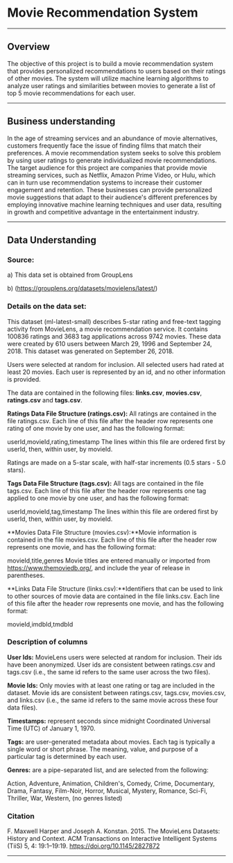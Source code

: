 #  Movie Recommendation System

---

## Overview
The objective of this project is to build a movie recommendation system that provides personalized recommendations to users based on their ratings of other movies. The system will utilize machine learning algorithms to analyze user ratings and similarities between movies to generate a list of top 5 movie recommendations for each user.

---


## Business understanding

In the age of streaming services and an abundance of movie alternatives, customers frequently face the issue of finding films that match their preferences. A movie recommendation system seeks to solve this problem by using user ratings to generate individualized movie recommendations. The target audience for this project are companies that provide movie streaming services, such as Netflix, Amazon Prime Video, or Hulu, which can in turn use recommendation systems to increase their customer engagement and retention. These businesses can provide personalized movie suggestions that adapt to their audience's different preferences by employing innovative machine learning techniques and user data, resulting in growth and competitive advantage in the entertainment industry. 

---

## Data Understanding

### Source:
 a) This data set is obtained from GroupLens
 
 b) (https://grouplens.org/datasets/movielens/latest/)

### Details on the data set:

This dataset (ml-latest-small) describes 5-star rating and free-text tagging activity from MovieLens, a movie recommendation service. It contains 100836 ratings and 3683 tag applications across 9742 movies. These data were created by 610 users between March 29, 1996 and September 24, 2018. This dataset was generated on September 26, 2018.

Users were selected at random for inclusion. All selected users had rated at least 20 movies. Each user is represented by an id, and no other information is provided.

The data are contained in the following files: **links.csv**, **movies.csv**, **ratings.csv** and **tags.csv**. 

**Ratings Data File Structure (ratings.csv):** All ratings are contained in the file ratings.csv. Each line of this file after the header row represents one rating of one movie by one user, and has the following format:

userId,movieId,rating,timestamp
The lines within this file are ordered first by userId, then, within user, by movieId.

Ratings are made on a 5-star scale, with half-star increments (0.5 stars - 5.0 stars).



**Tags Data File Structure (tags.csv):** All tags are contained in the file tags.csv. Each line of this file after the header row represents one tag applied to one movie by one user, and has the following format:

userId,movieId,tag,timestamp
The lines within this file are ordered first by userId, then, within user, by movieId.


**Movies Data File Structure (movies.csv):**Movie information is contained in the file movies.csv. Each line of this file after the header row represents one movie, and has the following format:

movieId,title,genres
Movie titles are entered manually or imported from https://www.themoviedb.org/, and include the year of release in parentheses. 



**Links Data File Structure (links.csv):**Identifiers that can be used to link to other sources of movie data are contained in the file links.csv. Each line of this file after the header row represents one movie, and has the following format:

movieId,imdbId,tmdbId


### Description of columns
**User Ids:** MovieLens users were selected at random for inclusion. Their ids have been anonymized. User ids are consistent between ratings.csv and tags.csv (i.e., the same id refers to the same user across the two files).

**Movie Ids:** Only movies with at least one rating or tag are included in the dataset. Movie ids are consistent between ratings.csv, tags.csv, movies.csv, and links.csv (i.e., the same id refers to the same movie across these four data files).

**Timestamps:** represent seconds since midnight Coordinated Universal Time (UTC) of January 1, 1970.

**Tags:** are user-generated metadata about movies. Each tag is typically a single word or short phrase. The meaning, value, and purpose of a particular tag is determined by each user.

**Genres:** are a pipe-separated list, and are selected from the following:

Action, Adventure, Animation, Children's, Comedy, Crime, Documentary, Drama, Fantasy, Film-Noir, Horror, Musical, Mystery, Romance, Sci-Fi, Thriller, War, Western, (no genres listed)


### Citation
F. Maxwell Harper and Joseph A. Konstan. 2015. The MovieLens Datasets: History and Context. ACM Transactions on Interactive Intelligent Systems (TiiS) 5, 4: 19:1–19:19. https://doi.org/10.1145/2827872

---

